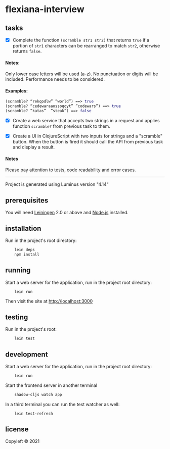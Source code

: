 # flexiana-interview

## tasks

- [x] Complete the function `(scramble str1 str2)` that returns `true` if a portion of `str1` characters can be rearranged to match `str2`, otherwise returns `false`.

#### Notes:

Only lower case letters will be used (a-z). No punctuation or digits will be included.
Performance needs to be considered.

#### Examples:

```clojure
(scramble? “rekqodlw” ”world”) ==> true
(scramble? “cedewaraaossoqqyt” ”codewars”) ==> true
(scramble? “katas”  “steak”) ==> false
```

- [x] Create a web service that accepts two strings in a request and applies function `scramble?` from previous task to them.

- [x] Create a UI in ClojureScript with two inputs for strings and a "scramble" button. When the button is fired it should call the API from previous task and display a result.

#### Notes

Please pay attention to tests, code readability and error cases.

---

Project is generated using Luminus version "4.14"

## prerequisites

You will need [Leiningen][1] 2.0 or above and [Node.js][2] installed.

[1]: https://github.com/technomancy/leiningen
[2]: https://nodejs.org/en/

## installation

Run in the project's root directory:

```bash
    lein deps
    npm install
```

## running

Start a web server for the application, run in the project root directory:

```bash
    lein run
```

Then visit the site at [http://localhost:3000](http://localhost:3000)

## testing

Run in the project's root:

```bash
    lein test
```

## development

Start a web server for the application, run in the project root directory:

```bash
    lein run
```

Start the frontend server in another terminal

```bash
    shadow-cljs watch app
```

In a third terminal you can run the test watcher as well:

```bash
    lein test-refresh
```

## license

Copyleft © 2021
